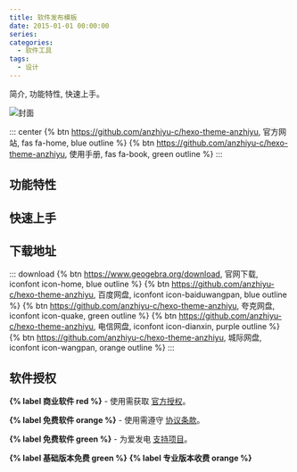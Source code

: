 ```yaml
---
title: 软件发布模板
date: 2015-01-01 00:00:00
series: 
categories:
  - 软件工具
tags:
  - 设计
---
```


简介, 功能特性, 快速上手。

![封面](/assets/image/cover.png)

::: center
{% btn https://github.com/anzhiyu-c/hexo-theme-anzhiyu, 官方网站, fas fa-home, blue outline %}
{% btn https://github.com/anzhiyu-c/hexo-theme-anzhiyu, 使用手册, fas fa-book, green outline %}
:::

## 功能特性

## 快速上手

## 下载地址

::: download
{% btn https://www.geogebra.org/download, 官网下载, iconfont icon-home, blue outline %}
{% btn https://github.com/anzhiyu-c/hexo-theme-anzhiyu, 百度网盘, iconfont icon-baiduwangpan, blue outline %}
{% btn https://github.com/anzhiyu-c/hexo-theme-anzhiyu, 夸克网盘, iconfont icon-quake, green outline %}
{% btn https://github.com/anzhiyu-c/hexo-theme-anzhiyu, 电信网盘, iconfont icon-dianxin, purple outline %}
{% btn https://github.com/anzhiyu-c/hexo-theme-anzhiyu, 城际网盘, iconfont icon-wangpan, orange outline %}
:::

## 软件授权

**{% label 商业软件 red %}** - 使用需获取 [官方授权](https://www.geogebra.org/)。

**{% label 免费软件 orange %}** - 使用需遵守 [协议条款](https://www.geogebra.org/license)。

**{% label 免费软件 green %}** - 为爱发电 [支持项目](https://www.sttmedia.com/donate)。

**{% label 基础版本免费 green %}**  **{% label 专业版本收费 orange %}**
